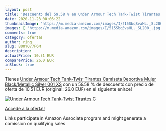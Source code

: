 ```yaml
---
layout: post
title: 'Descuento del 59.58 % en Under Armour Tech Tank-Twist Tirantes  C'
date: 2020-11-23 00:06:22
thumbnailImage: 'https://m.media-amazon.com/images/I/515SbqSvaHL._SL200_.jpg'
images: [ 'https://m.media-amazon.com/images/I/515SbqSvaHL._SL200_.jpg' ]
comments: true
category: ofertas
author: ring
slug: B00YO77F6M
description:
actualPrice: 10.51 EUR
comparePrice: 26.0 EUR
inStock: true
---
```


Tienes [Under Armour Tech Tank-Twist Tirantes  Camiseta Deportiva  Mujer   Black/Metallic Silver  001   XS](https://www.amazon.es/dp/B00YO77F6M/?tag=tolees-21) con un 59.58 % de descuento con precio de oferta de 10.51 EUR (original: 26.0 EUR) en el siguiente enlace!

[![Under Armour Tech Tank-Twist Tirantes  C](https://m.media-amazon.com/images/I/515SbqSvaHL._SL200_.jpg)](https://www.amazon.es/dp/B00YO77F6M/?tag=tolees-21)

[Accede a la oferta!!](https://www.amazon.es/dp/B00YO77F6M/?tag=tolees-21)

Links participate in Amazon Associate program and might generate a comission on qualifying sales


